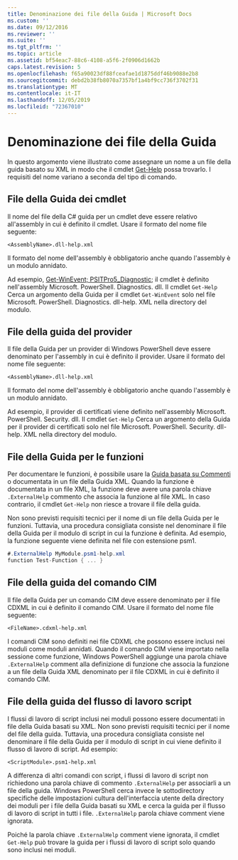 ```yaml
---
title: Denominazione dei file della Guida | Microsoft Docs
ms.custom: ''
ms.date: 09/12/2016
ms.reviewer: ''
ms.suite: ''
ms.tgt_pltfrm: ''
ms.topic: article
ms.assetid: bf54eac7-88c6-4108-a5f6-2f0906d1662b
caps.latest.revision: 5
ms.openlocfilehash: f65a90023df88fceafae1d1875ddf46b9088e2b8
ms.sourcegitcommit: debd2b38fb8070a7357bf1a4bf9cc736f3702f31
ms.translationtype: MT
ms.contentlocale: it-IT
ms.lasthandoff: 12/05/2019
ms.locfileid: "72367010"
---
```

# <a name="naming-help-files"></a>Denominazione dei file della Guida

In questo argomento viene illustrato come assegnare un nome a un file della guida basato su XML in modo che il cmdlet [Get-Help](/powershell/module/Microsoft.PowerShell.Core/Get-Help) possa trovarlo. I requisiti del nome variano a seconda del tipo di comando.

## <a name="cmdlet-help-files"></a>File della Guida dei cmdlet

Il nome del file della C# guida per un cmdlet deve essere relativo all'assembly in cui è definito il cmdlet. Usare il formato del nome file seguente:

```
<AssemblyName>.dll-help.xml
```

Il formato del nome dell'assembly è obbligatorio anche quando l'assembly è un modulo annidato.

Ad esempio, [Get-WinEvent; PSITPro5_Diagnostic;](/powershell/module/Microsoft.PowerShell.Diagnostics/Get-WinEvent) il cmdlet è definito nell'assembly Microsoft. PowerShell. Diagnostics. dll. Il cmdlet `Get-Help` Cerca un argomento della Guida per il cmdlet `Get-WinEvent` solo nel file Microsoft. PowerShell. Diagnostics. dll-help. XML nella directory del modulo.

## <a name="provider-help-files"></a>File della guida del provider

Il file della Guida per un provider di Windows PowerShell deve essere denominato per l'assembly in cui è definito il provider. Usare il formato del nome file seguente:

```
<AssemblyName>.dll-help.xml
```

Il formato del nome dell'assembly è obbligatorio anche quando l'assembly è un modulo annidato.

Ad esempio, il provider di certificati viene definito nell'assembly Microsoft. PowerShell. Security. dll. Il cmdlet `Get-Help` Cerca un argomento della Guida per il provider di certificati solo nel file Microsoft. PowerShell. Security. dll-help. XML nella directory del modulo.

## <a name="function-help-files"></a>File della Guida per le funzioni

Per documentare le funzioni, è possibile usare la [Guida basata su Commenti](/powershell/module/microsoft.powershell.core/about/about_comment_based_help) o documentata in un file della Guida XML. Quando la funzione è documentata in un file XML, la funzione deve avere una parola chiave `.ExternalHelp` commento che associa la funzione al file XML. In caso contrario, il cmdlet `Get-Help` non riesce a trovare il file della guida.

Non sono previsti requisiti tecnici per il nome di un file della Guida per le funzioni. Tuttavia, una procedura consigliata consiste nel denominare il file della Guida per il modulo di script in cui la funzione è definita. Ad esempio, la funzione seguente viene definita nel file con estensione psm1.

```csharp
#.ExternalHelp MyModule.psm1-help.xml
function Test-Function { ... }
```

## <a name="cim-command-help-files"></a>File della guida del comando CIM

Il file della Guida per un comando CIM deve essere denominato per il file CDXML in cui è definito il comando CIM. Usare il formato del nome file seguente:

```
<FileName>.cdxml-help.xml
```

I comandi CIM sono definiti nei file CDXML che possono essere inclusi nei moduli come moduli annidati. Quando il comando CIM viene importato nella sessione come funzione, Windows PowerShell aggiunge una parola chiave `.ExternalHelp` comment alla definizione di funzione che associa la funzione a un file della Guida XML denominato per il file CDXML in cui è definito il comando CIM.

## <a name="script-workflow-help-files"></a>File della guida del flusso di lavoro script

I flussi di lavoro di script inclusi nei moduli possono essere documentati in file della Guida basati su XML. Non sono previsti requisiti tecnici per il nome del file della guida. Tuttavia, una procedura consigliata consiste nel denominare il file della Guida per il modulo di script in cui viene definito il flusso di lavoro di script. Ad esempio:

```
<ScriptModule>.psm1-help.xml
```

A differenza di altri comandi con script, i flussi di lavoro di script non richiedono una parola chiave di commento `.ExternalHelp` per associarli a un file della guida. Windows PowerShell cerca invece le sottodirectory specifiche delle impostazioni cultura dell'interfaccia utente della directory dei moduli per i file della Guida basati su XML e cerca la guida per il flusso di lavoro di script in tutti i file. `.ExternalHelp` parola chiave comment viene ignorata.

Poiché la parola chiave `.ExternalHelp` comment viene ignorata, il cmdlet `Get-Help` può trovare la guida per i flussi di lavoro di script solo quando sono inclusi nei moduli.